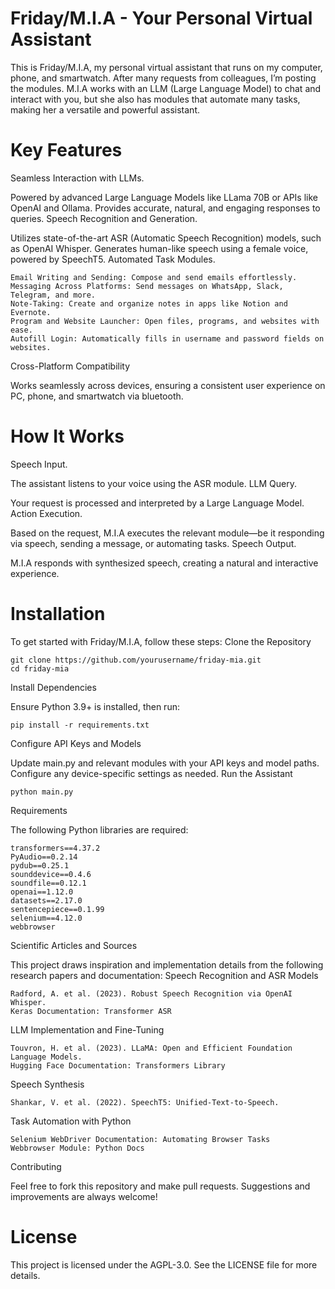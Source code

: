 # Friday/M.I.A - Your Personal Virtual Assistant

This is Friday/M.I.A, my personal virtual assistant that runs on my computer, phone, and smartwatch. After many requests from colleagues, I’m posting the modules. M.I.A works with an LLM (Large Language Model) to chat and interact with you, but she also has modules that automate many tasks, making her a versatile and powerful assistant.
# Key Features
Seamless Interaction with LLMs.

Powered by advanced Large Language Models like LLama 70B or APIs like OpenAI and Ollama. Provides accurate, natural, and engaging responses to queries.
Speech Recognition and Generation.

Utilizes state-of-the-art ASR (Automatic Speech Recognition) models, such as OpenAI Whisper. Generates human-like speech using a female voice, powered by SpeechT5.
Automated Task Modules.

    Email Writing and Sending: Compose and send emails effortlessly.
    Messaging Across Platforms: Send messages on WhatsApp, Slack, Telegram, and more.
    Note-Taking: Create and organize notes in apps like Notion and Evernote.
    Program and Website Launcher: Open files, programs, and websites with ease.
    Autofill Login: Automatically fills in username and password fields on websites.

Cross-Platform Compatibility

Works seamlessly across devices, ensuring a consistent user experience on PC, phone, and smartwatch via bluetooth.
# How It Works
Speech Input.

The assistant listens to your voice using the ASR module.
LLM Query.

Your request is processed and interpreted by a Large Language Model.
Action Execution.

Based on the request, M.I.A executes the relevant module—be it responding via speech, sending a message, or automating tasks.
Speech Output.

M.I.A responds with synthesized speech, creating a natural and interactive experience.
# Installation

To get started with Friday/M.I.A, follow these steps:
Clone the Repository

    git clone https://github.com/yourusername/friday-mia.git
    cd friday-mia

Install Dependencies

Ensure Python 3.9+ is installed, then run:

    pip install -r requirements.txt

Configure API Keys and Models

Update main.py and relevant modules with your API keys and model paths. Configure any device-specific settings as needed.
Run the Assistant

    python main.py

Requirements

The following Python libraries are required:

    transformers==4.37.2
    PyAudio==0.2.14
    pydub==0.25.1
    sounddevice==0.4.6
    soundfile==0.12.1
    openai==1.12.0
    datasets==2.17.0
    sentencepiece==0.1.99
    selenium==4.12.0
    webbrowser

Scientific Articles and Sources

This project draws inspiration and implementation details from the following research papers and documentation:
Speech Recognition and ASR Models

    Radford, A. et al. (2023). Robust Speech Recognition via OpenAI Whisper.
    Keras Documentation: Transformer ASR

LLM Implementation and Fine-Tuning

    Touvron, H. et al. (2023). LLaMA: Open and Efficient Foundation Language Models.
    Hugging Face Documentation: Transformers Library

Speech Synthesis

    Shankar, V. et al. (2022). SpeechT5: Unified-Text-to-Speech.

Task Automation with Python

    Selenium WebDriver Documentation: Automating Browser Tasks
    Webbrowser Module: Python Docs

Contributing

Feel free to fork this repository and make pull requests. Suggestions and improvements are always welcome!
# License

This project is licensed under the AGPL-3.0. See the LICENSE file for more details.
